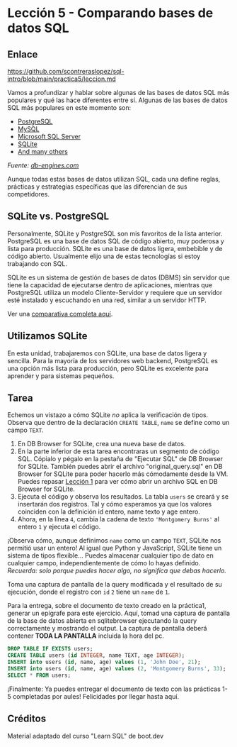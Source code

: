 # Lección 5 -  Comparando bases de datos SQL

## Enlace

<https://github.com/scontreraslopez/sql-intro/blob/main/practica5/leccion.md>

Vamos a profundizar y hablar sobre algunas de las bases de datos SQL más populares y qué las hace diferentes entre sí. Algunas de las bases de datos SQL más populares en este momento son:

- [PostgreSQL](https://en.wikipedia.org/wiki/PostgreSQL)
- [MySQL](https://en.wikipedia.org/wiki/MySQL)
- [Microsoft SQL Server](https://db-engines.com/en/system/Microsoft+SQL+Server)
- [SQLite](https://en.wikipedia.org/wiki/SQLite)
- [And many others](https://en.wikipedia.org/wiki/List_of_relational_database_management_systems)

*Fuente: [db-engines.com](https://db-engines.com/en/ranking)*

Aunque todas estas bases de datos utilizan SQL, cada una define reglas, prácticas y estrategias específicas que las diferencian de sus competidores.

## SQLite vs. PostgreSQL

Personalmente, SQLite y PostgreSQL son mis favoritos de la lista anterior. PostgreSQL es una base de datos SQL de código abierto, muy poderosa y lista para producción. SQLite es una base de datos ligera, embebible y de código abierto. Usualmente elijo una de estas tecnologías si estoy trabajando con SQL.

SQLite es un sistema de gestión de bases de datos (DBMS) sin servidor que tiene la capacidad de ejecutarse dentro de aplicaciones, mientras que PostgreSQL utiliza un modelo Cliente-Servidor y requiere que un servidor esté instalado y escuchando en una red, similar a un servidor HTTP.

Ver una [comparativa completa aquí](https://db-engines.com/en/system/PostgreSQL%3BSQLite).

## Utilizamos SQLite

En esta unidad, trabajaremos con SQLite, una base de datos ligera y sencilla. Para la mayoría de los servidores web backend, PostgreSQL es una opción más lista para producción, pero SQLite es excelente para aprender y para sistemas pequeños.

## Tarea

Echemos un vistazo a cómo SQLite *no* aplica la verificación de tipos. Observa que dentro de la declaración `CREATE TABLE`, `name` se define como un campo `TEXT`.

1. En DB Browser for SQLite, crea una nueva base de datos.
2. En la parte inferior de esta tarea encontraras un segmento de código SQL. Cópialo y pégalo en la pestaña de "Ejecutar SQL" de DB Browser for SQLite. También puedes abrir el archivo "original_query.sql" en DB Browser for SQLite para poder hacerlo más cómodamente desde la VM. Puedes repasar [Lección 1](../practica1/leccion.md) para ver cómo abrir un archivo SQL en DB Browser for SQLite.
3. Ejecuta el código y observa los resultados. La tabla `users` se creará y se insertarán dos registros. Tal y cómo esperamos ya que los valores coinciden con la definición id entero, name texto y age entero.
4. Ahora, en la línea `4`, cambia la cadena de texto `'Montgomery Burns'` al entero `1` y ejecuta el código.

¡Observa cómo, aunque definimos `name` como un campo `TEXT`, SQLite nos permitió usar un entero! Al igual que Python y JavaScript, SQLite tiene un sistema de tipos flexible... Puedes almacenar cualquier tipo de dato en cualquier campo, independientemente de cómo lo hayas definido. *Recuerda: solo porque puedes hacer algo, no significa que debas hacerlo.*

Toma una captura de pantalla de la query modificada y el resultado de su ejecución, donde el registro con `id` `2` tiene un `name` de `1`.

Para la entrega, sobre el documento de texto creado en la práctica1, generar un epígrafe para este ejercicio. Aquí, tomad una captura de pantalla de la base de datos abierta en sqlitebrowser ejecutando la query correctamente y mostrando el output. La captura de pantalla deberá contener **TODA LA PANTALLA** incluida la hora del pc.

```sql
DROP TABLE IF EXISTS users;
CREATE TABLE users (id INTEGER, name TEXT, age INTEGER);
INSERT into users (id, name, age) values (1, 'John Doe', 21);
INSERT into users (id, name, age) values (2, 'Montgomery Burns', 33);
SELECT * FROM users;
```

¡Finalmente: Ya puedes entregar el documento de texto con las prácticas 1-5 completadas por aules! Felicidades por llegar hasta aquí.

## Créditos

Material adaptado del curso "Learn SQL" de boot.dev
